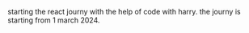 
starting the react journy with the help of code with harry.
the journy is starting from 1 march 2024.
